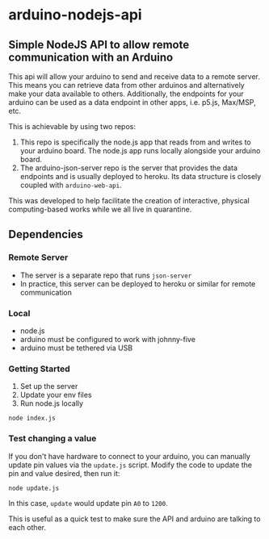 # arduino-nodejs-api

## Simple NodeJS API to allow remote communication with an Arduino

This api will allow your arduino to send and receive data to a remote server. This means you can retrieve data from other arduinos and alternatively make your data available to others. Additionally, the endpoints for your arduino can be used as a data endpoint in other apps, i.e. p5.js, Max/MSP, etc.

This is achievable by using two repos:

1. This repo is specifically the node.js app that reads from and writes to your arduino board. The node.js app runs locally alongside your arduino board.
2. The arduino-json-server repo is the server that provides the data endpoints and is usually deployed to heroku. Its data structure is closely coupled with `arduino-web-api`.

This was developed to help facilitate the creation of interactive, physical computing-based works while we all live in quarantine.

## Dependencies

### Remote Server

- The server is a separate repo that runs `json-server`
- In practice, this server can be deployed to heroku or similar for remote communication

### Local

- node.js
- arduino must be configured to work with johnny-five
- arduino must be tethered via USB

### Getting Started

1. Set up the server
2. Update your env files
3. Run node.js locally

```node
node index.js
```

### Test changing a value

If you don't have hardware to connect to your arduino, you can manually update pin values via the `update.js` script. Modify the code to update the pin and value desired, then run it:

```
node update.js
```

In this case, `update` would update pin `A0` to `1200`.

This is useful as a quick test to make sure the API and arduino are talking to each other.
